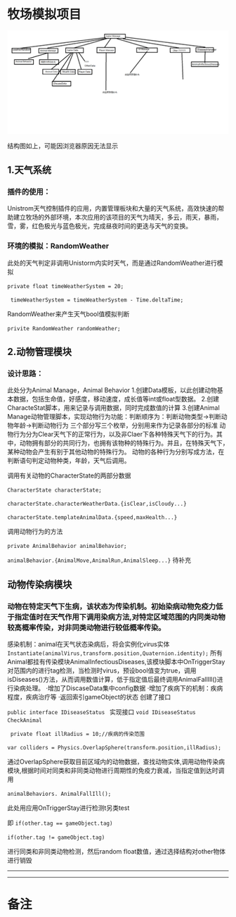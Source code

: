 # 牧场模拟项目
![](https://github.com/TwilightMoonLake/This-onetest/blob/main/GitOther/%E8%AE%BE%E8%AE%A1%E6%A8%A1%E5%9D%97%E8%8D%89%E5%9B%BE.png?raw=true)


                           
结构图如上，可能因浏览器原因无法显示
## 1.天气系统
### 插件的使用：
Unistrom天气控制插件的应用，内置管理板块和大量的天气系统，高效快速的帮助建立牧场的外部环境，本次应用的该项目的天气为晴天，多云，雨天，暴雨，雪，雾，红色极光与蓝色极光，完成昼夜时间的更迭与天气的变换。
### 环境的模拟：RandomWeather
此处的天气判定非调用Unistorm内实时天气，而是通过RandomWeather进行模拟

`private float timeWeatherSystem = 20; `

` timeWeatherSystem = timeWeatherSystem - Time.deltaTime;`


RandomWeather来产生天气bool值模拟判断

`privite RandomWeather randomWeather; ` 

## 2.动物管理模块
### 设计思路：
此处分为Animal Manage，Animal Behavior
1.创建Data模板，以此创建动物基本数据，包括生命值，好感度，移动速度，成长值等int或float型数据。
2.创建CharacteStat脚本，用来记录与调用数据，同时完成数值的计算
3.创建Animal Manage动物管理脚本，实现动物行为功能：判断顺序为：判断动物类型→判断动物年龄→判断动物行为
三个部分写三个枚举，分别用来作为记录各部分的标准
动物行为分为Clear天气下的正常行为，以及非Claer下各种特殊天气下的行为。其中，动物拥有部分的共同行为，也拥有该物种的特殊行为。并且，在特殊天气下，某种动物会产生有别于其他动物的特殊行为。
动物的各种行为分别写成方法，在判断语句判定动物种类，年龄，天气后调用。

调用有关动物的CharacterState的两部分数据

`CharacterState characterState;`

`characterState.characterWeatherData.{isClear,isCloudy...}`

`characterState.templateAnimalData.{speed,maxHealth...}`

调用动物行为的方法

`private AnimalBehavior animalBehavior;`

`animalBehavior.{AnimalMove,AnimalRun,AnimalSleep...}`
待补充

## 动物传染病模块
### 动物在特定天气下生病，该状态为传染机制。初始染病动物免疫力低于指定值时在天气作用下调用染病方法,对特定区域范围的内同类动物较高概率传染，对非同类动物进行较低概率传染。
感染机制：animal在天气状态染病后，将会实例化virus实体
`Instantiate(animalVirus,transform.position,Quaternion.identity);`
所有Animal都挂有传染模块AnimalInfectiousDiseases,该模块脚本中OnTriggerStay对范围内的进行tag检测，当检测时virus，预设bool值变为true，调用isDiseases()方法，从而调用数值计算，低于指定值后最终调用AnimalFallIll()进行染病处理。
·增加了DiscaseData集中config数据
·增加了疾病下的机制：疾病程度，疾病治疗等
·返回索引gameObject的状态
创建了接口

`public interface IDiseaseStatus `
实现接口
`void IDiseaseStatus CheckAnimal`


` private float illRadius = 10;//疾病的传染范围`

`var colliders = Physics.OverlapSphere(transform.position,illRadius);`

通过OverlapSphere获取目前区域内的动物数据，查找动物实体,调用动物传染病模块,根据时间对同类和非同类动物进行周期性的免疫力衰减，当指定值到达时调用

`animalBehaviors. AnimalFallIll();`


此处用应用OnTriggerStay进行检测t另类test

即
`if(other.tag == gameObject.tag)`

`if(other.tag != gameObject.tag)`

进行同类和非同类动物检测，然后random float数值，通过选择结构对other物体进行销毁


***
***
# 备注
## 


